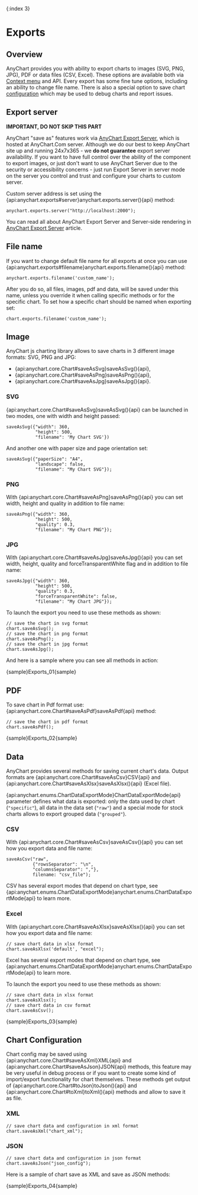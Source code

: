 {:index 3}
# Exports

## Overview

AnyChart provides you with ability to export charts to images (SVG, PNG, JPG), PDF or data files (CSV, Excel). These options are available both via [Context menu](./UI_Controls/Context_Menu) and API. Every export has some fine tune options, including an ability to change file name. There is also a special option to save chart [configuration](#chart_configuration) which may be used to debug charts and report issues.

## Export server

**IMPORTANT, DO NOT SKIP THIS PART**

AnyChart "save as" features work via [AnyChart Export Server](Server-side_Rendering), which is hosted at AnyChart.Com server. Although we do our best to keep AnyChart site up and running 24x7x365 - we **do not guarantee** export server availability. If you want to have full control over the ability of the component to export images, or just don't want to use  AnyChart Server due to the security or accessibility concerns - just run Export Server in server mode on the server you control and trust and configure your charts to custom server.

Custom server address is set using the {api:anychart.exports#server}anychart.exports.server(){api} method:

```
anychart.exports.server("http://localhost:2000");
```

You can read all about AnyChart Export Server and Server-side rendering in [AnyChart Export Server](Server-side_Rendering) article.

## File name

If you want to change default file name for all exports at once you can use {api:anychart.exports#filename}anychart.exports.filename(){api} method:

```
anychart.exports.filename('custom_name');
```

After you do so, all files, images, pdf and data, will be saved under this name, unless you override it when calling specific methods or for the specific chart. To set how a specific chart should be named when exporting set:

```
chart.exports.filename('custom_name');
```

## Image

AnyChart js charting library allows to save charts in 3 different image formats: SVG, PNG and JPG:

- {api:anychart.core.Chart#saveAsSvg}saveAsSvg(){api}, 
- {api:anychart.core.Chart#saveAsPng}saveAsPng(){api},
- {api:anychart.core.Chart#saveAsJpg}saveAsJpg(){api}.

### SVG

{api:anychart.core.Chart#saveAsSvg}saveAsSvg(){api} can be launched in two modes, one with width and height passed:

```
saveAsSvg({"width": 360,
	       "height": 500,
	       "filename": 'My Chart SVG'})
```

And another one with paper size and page orientation set:

```
saveAsSvg({"paperSize": "A4",
           "landscape": false,
           "filename": "My Chart SVG"});  
```

### PNG

With {api:anychart.core.Chart#saveAsPng}saveAsPng(){api} you can set width, height and quality in addition to file name:

```
saveAsPng({"width": 360,
           "height": 500,
           "quality": 0.3,
           "filename": "My Chart PNG"});
```

### JPG

With {api:anychart.core.Chart#saveAsJpg}saveAsJpg(){api} you can set width, height, quality and forceTransparentWhite flag and in addition to file name:

```
saveAsJpg({"width": 360,
           "height": 500,
           "quality": 0.3,
           "forceTransparentWhite": false,
           "filename": "My Chart JPG"});
```

To launch the export you need to use these methods as shown:

```
// save the chart in svg format
chart.saveAsSvg();
// save the chart in png format
chart.saveAsPng();
// save the chart in jpg format
chart.saveAsJpg();
```

And here is a sample where you can see all methods in action:

{sample}Exports\_01{sample}

## PDF

To save chart in Pdf format use: {api:anychart.core.Chart#saveAsPdf}saveAsPdf{api} method:

```
// save the chart in pdf format
chart.saveAsPdf();
```

{sample}Exports\_02{sample}

## Data

AnyChart provides several methods for saving current chart's data. Output formats are {api:anychart.core.Chart#saveAsCsv}CSV{api} and {api:anychart.core.Chart#saveAsXlsx}saveAsXlsx(){api} (Excel file).

{api:anychart.enums.ChartDataExportMode}ChartDataExportMode{api} parameter defines what data is exported: only the data used by chart (`"specific"`), all data in the data set (`"raw"`) and a special mode for stock charts allows to export grouped data (`"grouped"`).

### CSV

With {api:anychart.core.Chart#saveAsCsv}saveAsCsv(){api} you can set how you export data and file name:

```
saveAsCsv("raw",
          {"rowsSeparator": "\n",
          "columnsSeparator": ","},
          filename: "csv_file");
```

CSV has several export modes that depend on chart type, see {api:anychart.enums.ChartDataExportMode}anychart.enums.ChartDataExportMode{api} to learn more.

### Excel

With {api:anychart.core.Chart#saveAsXlsx}saveAsXlsx(){api} you can set how you export data and file name:

```
// save chart data in xlsx format
chart.saveAsXlsx('default', "excel");
```

Excel has several export modes that depend on chart type, see {api:anychart.enums.ChartDataExportMode}anychart.enums.ChartDataExportMode{api} to learn more.

To launch the export you need to use these methods as shown:

```
// save chart data in xlsx format
chart.saveAsXlsx();
// save chart data in csv format
chart.saveAsCsv();
```

{sample}Exports\_03{sample}

## Chart Configuration

Chart config may be saved using {api:anychart.core.Chart#saveAsXml}XML{api} and {api:anychart.core.Chart#saveAsJson}JSON{api} methods, this feature may be very useful in debug process or if you want to create some kind of import/export functionality for chart themselves. These methods get output of {api:anychart.core.Chart#toJson}toJson(){api} and {api:anychart.core.Chart#toXml}toXml(){api} methods and allow to save it as file.

### XML

```
// save chart data and configuration in xml format
chart.saveAsXml("chart_xml");
```

### JSON

```
// save chart data and configuration in json format
chart.saveAsJson("json_config");
```

Here is a sample of chart save as XML and save as JSON methods:

{sample}Exports\_04{sample}

